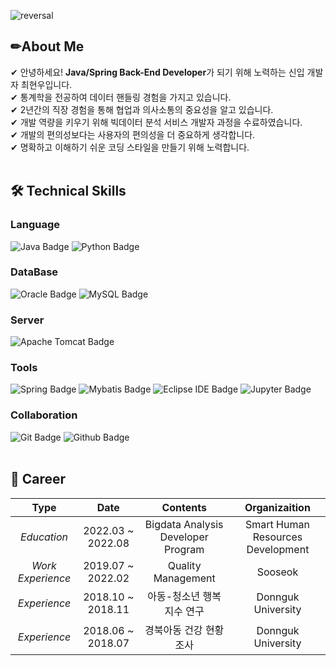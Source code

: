 ![reversal](https://capsule-render.vercel.app/api?type=wave&reversal=true&color=1A0F14&height=105&section=footer&text=%20ChoiHyunWoo();&fontColor=f5ce00&fontSize=70)

## ✏About Me 

✔ 안녕하세요! **Java/Spring Back-End Developer**가 되기 위해 노력하는 신입 개발자 최현우입니다. <br>
✔ 통계학을 전공하여 데이터 핸들링 경험을 가지고 있습니다. <br>
✔ 2년간의 직장 경험을 통해 협업과 의사소통의 중요성을 알고 있습니다. <br>
✔ 개발 역량을 키우기 위해 빅데이터 분석 서비스 개발자 과정을 수료하였습니다. <br>
✔ 개발의 편의성보다는 사용자의 편의성을 더 중요하게 생각합니다. <br>
✔ 명확하고 이해하기 쉬운 코딩 스타일을 만들기 위해 노력합니다. <br>
<br>

## 🛠 Technical Skills
### Language
![Java Badge](https://img.shields.io/badge/Java-007396?&style=flat-square&logo=Java&logoColor=white)
![Python Badge](https://img.shields.io/badge/Python-3776AB?style=flat-square&logo=Python&logoColor=white) <br>

### DataBase
![Oracle Badge](https://img.shields.io/badge/Oracle-F80000?style=flat-square&logo=Oracle&logoColor=white)
![MySQL Badge](https://img.shields.io/badge/MySQL-4479A1?style=flat-square&logo=MySQL&logoColor=white) <br>

### Server
![Apache Tomcat Badge](https://img.shields.io/badge/Apache_Tomcat-F8DC75?style=flat-square&logo=ApacheTomcat&logoColor=white) <br>

### Tools
![Spring Badge](https://img.shields.io/badge/Spring-6DB33F?&style=flat-square&logo=Spring&logoColor=white)
![Mybatis Badge](https://img.shields.io/badge/Mybatis-007396?&style=flat-square&logo=Mybatis&logoColor=white)
![Eclipse IDE Badge](https://img.shields.io/badge/Eclipse_IDE-2C2255?&style=flat-square&logo=EclipseIDE&logoColor=white)
![Jupyter Badge](https://img.shields.io/badge/Jupyter-F37626?&style=flat-square&logo=Jupyter&logoColor=white)<br>

### Collaboration
![Git Badge](https://img.shields.io/badge/Git-F05032?style=flat-square&logo=Git&logoColor=white)
![Github Badge](https://img.shields.io/badge/GitHub-181717?style=flat-square&logo=GitHub&logoColor=white)
<br><br>

## 💼 Career
| **Type** | **Date** | **Contents** | **Organizaition** |
|:--------:|:--------:|:--------:|:--------:|
| *Education* | 2022.03 ~ 2022.08 | Bigdata Analysis Developer Program | Smart Human Resources Development |
| *Work Experience* | 2019.07 ~ 2022.02 | Quality Management | Sooseok |
| *Experience* | 2018.10 ~ 2018.11| 아동-청소년 행복지수 연구 | Donnguk University |
| *Experience* | 2018.06 ~ 2018.07 | 경북아동 건강 현황조사 | Donnguk University |

